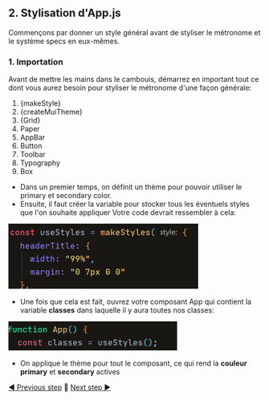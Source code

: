 ## 2. Stylisation d'App.js <a name="app"></a>

Commençons par donner un style général avant de styliser le métronome et le système specs en eux-mêmes.

### 1. Importation

Avant de mettre les mains dans le cambouis, démarrez en important tout ce dont vous aurez besoin pour styliser le métronome d'une façon générale:

1. {makeStyle}
2. {createMuiTheme}
3. {Grid}
4. Paper
5. AppBar
6. Button
7. Toolbar
8. Typography
9. Box

- Dans un premier temps, on définit un thème pour pouvoir utiliser le primary et secondary color.
- Ensuite, il faut créer la variable pour stocker tous les éventuels styles que l'on souhaite appliquer
  Votre code devrait ressembler à cela:

![Style App](src/assets/style_app.png)

- Une fois que cela est fait, ouvrez votre composant App qui contient la variable **classes** dans laquelle il y aura toutes nos classes:

![function App](src/assets/fct_app.png)

- On applique le thème pour tout le composant, ce qui rend la **couleur primary** et **secondary** actives

[◀ Previous step](README.md) 🤨 [Next step ▶](slider.md)
